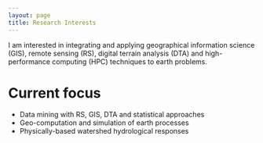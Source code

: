 ```yaml
---
layout: page
title: Research Interests
---
```


  I am interested in integrating and applying geographical information science (GIS), remote sensing (RS), digital terrain analysis (DTA) and high-performance computing (HPC) techniques to earth problems.


# Current focus
+ Data mining with RS, GIS, DTA and statistical approaches
+ Geo-computation and simulation of earth processes
+ Physically-based watershed hydrological responses
